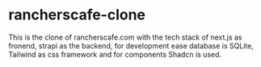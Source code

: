 # rancherscafe-clone
This is the clone of rancherscafe.com with the tech stack of next.js as fronend, strapi as the backend, for development ease database is SQLite, Tailwind as css framework and for components Shadcn is used.
